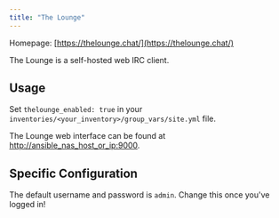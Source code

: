 ```yaml
---
title: "The Lounge"
---
```


Homepage: [https://thelounge.chat/](https://thelounge.chat/)

The Lounge is a self-hosted web IRC client.

## Usage

Set `thelounge_enabled: true` in your `inventories/<your_inventory>/group_vars/site.yml` file.

The Lounge web interface can be found at [http://ansible_nas_host_or_ip:9000](http://ansible_nas_host_or_ip:9000).

## Specific Configuration

The default username and password is `admin`. Change this once you've logged in!
